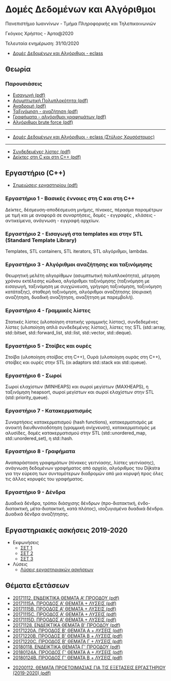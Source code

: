 # Δομές Δεδομένων και Αλγόριθμοι

  Πανεπιστήμιο Ιωαννίνων - Τμήμα Πληροφορικής και Τηλεπικοινωνιών
  
  Γκόγκος Χρήστος - Άρτα@2020

  Τελευταία ενημέρωση: 31/10/2020

* [Δομές Δεδομένων και Αλγόριθμοι - eclass](https://www.dit.uoi.gr/e-class/courses/185/)

## Θεωρία

### Παρουσιάσεις

* [Εισαγωγή (pdf)](./docs/dda01.pdf)
* [Ασυμπτωτική Πολυπλοκότητα (pdf)](./docs/dda02.pdf)
* [Αναδρομή (pdf)](./docs/dda03.pdf)
* [Ταξινόμηση - αναζήτηση (pdf)](./docs/dda04.pdf)
* [Γραφήματα - αλγόριθμοι γραφημάτων (pdf)](./docs/dda05.pdf)
* [Αλγόριθμοι brute force (pdf)](./docs/dda06.pdf)

---

* [Δομές Δεδομένων και Αλγόριθμοι - eclass (Στύλιος Χρυσόστομος)](https://www.dit.uoi.gr/e-class/courses/121/)

---

* [Συνδεδεμένες λίστες (pdf)](./appendix_linked_lists/linked%20lists.pdf)
* [Δείκτες στη C και στη C++ (pdf)](./appendix_pointers/Pointers%20in%20C%20and%20C++.pdf)

## Εργαστήριο (C++) 

* [Σημειώσεις εργαστηρίου (pdf)](./ceteiep_dsa_book.pdf)

### Εργαστήριο 1 - Βασικές έννοιες στη C και στη C++

Δείκτες, δέσμευση-αποδέσμευση μνήμης, πίνακες, πέρασμα παραμέτρων με τιμή και με αναφορά σε συναρτήσεις, δομές - εγγραφές , κλάσεις - αντικείμενα, ανάγνωση - εγγραφή αρχείων.

### Εργαστήριο 2 - Εισαγωγή στα templates και στην STL (Standard Template Library)

Templates, STL containers, STL iterators, STL αλγόριθμοι, lambdas.

### Εργαστήριο 3 - Αλγόριθμοι αναζήτησης και ταξινόμησης

Θεωρητική μελέτη αλγορίθμων (ασυμπτωτική πολυπλοκότητα), μέτρηση χρόνου εκτέλεσης κώδικα, αλγόριθμοι ταξινόμησης (ταξινόμηση με εισαγωγή, ταξινόμηση με συγχώνευση, γρήγορη ταξινόμηση, ταξινόμηση κατάταξης), σταθερή ταξινόμηση, αλγόριθμοι αναζήτησης (σειριακή αναζήτηση, δυαδική αναζήτηση, αναζήτηση με παρεμβολή).

### Εργαστήριο 4 - Γραμμικές λίστες

Στατικές λίστες (υλοποίηση στατικής γραμμικής λίστας), συνδεδεμένες λίστες (υλοποίηση απλά συνδεδεμένης λίστας), λίστες της STL (std::array, std::bitset, std::forward_list, std::list, std::vector, std::deque).

### Εργαστήριο 5 - Στοίβες και ουρές

Στοίβα (υλοποίηση στοίβας στη C++), Ουρά (υλοποίηση ουράς στη C++), στοίβες και ουρές στην STL (οι adaptors std::stack και std::queue).

### Εργαστήριο 6 - Σωροί

Σωροί ελαχίστων (MINHEAPS) και σωροί μεγίστων (MAXHEAPS), η ταξινόμηση heapsort, σωροί μεγίστων και σωροί ελαχίστων στην STL (std::priority_queue).

### Εργαστήριο 7 - Κατακερματισμός

Συναρτήσεις κατακερματισμού (hash functions), κατακερματισμός με ανοικτή διευθυνσιοδότηση (γραμμική ανίχνευση), κατακερματισμός με αλυσίδες, δομές κατακερματισμού στην STL (std::unordered_map, std::unordered_set), η std::hash.

### Εργαστήριο 8 - Γραφήματα

Αναπαράσταση γραφημάτων (πίνακες γειτνίασης, λίστες γειτνίασης), ανάγνωση δεδομένων γραφήματος από αρχείο, αλγόριθμος του Dijkstra για την εύρεση των συντομότερων διαδρομών από μια κορυφή προς όλες τις άλλες κορυφές του γραφήματος.

### Εργαστήριο 9 - Δένδρα

Δυαδικά δένδρα, τρόποι διάσχισης δένδρων (προ-διατακτική, ένδο-διατακτική, μέτα-διατακτική, κατά πλάτος), ισοζυγισμένα δυαδικά δένδρα. Δυαδικά δένδρα αναζήτησης.

## Εργαστηριακές ασκήσεις 2019-2020

* Εκφωνήσεις
  * [ΣΕΤ 1](./exercises/20191011.%20ΑΣΚΗΣΕΙΣ%201%20(ΔΔΑ).pdf)
  * [ΣΕΤ 2](./exercises/20191107.%20ΑΣΚΗΣΕΙΣ%202%20(ΔΔΑ).pdf)
  * [ΣΕΤ 3](./exercises/20191201.%20ΑΣΚΗΣΕΙΣ%203%20(ΔΔΑ).pdf)
* Λύσεις
  * [Λύσεις εργαστηριακών ασκήσεων](./exercises)

## Θέματα εξετάσεων

* [20171112. ΕΝΔΕΙΚΤΙΚΑ ΘΕΜΑΤΑ Α' ΠΡΟΟΔΟΥ (pdf)](./docs/20171112.%20ΕΝΔΕΙΚΤΙΚΑ%20ΘΕΜΑΤΑ%20Α'%20ΠΡΟΟΔΟΥ.pdf)
* [20171115A. ΠΡΟΟΔΟΣ Α' ΘΕΜΑΤΑ + ΛΥΣΕΙΣ (pdf)](./docs/20171115A.%20ΠΡΟΟΔΟΣ%20Α'%20ΘΕΜΑΤΑ%20+%20ΛΥΣΕΙΣ.pdf)
* [20171115B. ΠΡΟΟΔΟΣ Α' ΘΕΜΑΤΑ + ΛΥΣΕΙΣ (pdf)](./docs/20171115B.%20ΠΡΟΟΔΟΣ%20Α'%20ΘΕΜΑΤΑ%20+%20ΛΥΣΕΙΣ.pdf)
* [20171115C. ΠΡΟΟΔΟΣ Α' ΘΕΜΑΤΑ + ΛΥΣΕΙΣ (pdf)](./docs/20171115C.%20ΠΡΟΟΔΟΣ%20Α'%20ΘΕΜΑΤΑ%20+%20ΛΥΣΕΙΣ.pdf)
* [20171115D. ΠΡΟΟΔΟΣ Α' ΘΕΜΑΤΑ + ΛΥΣΕΙΣ (pdf)](./docs/20171115D.%20ΠΡΟΟΔΟΣ%20Α'%20ΘΕΜΑΤΑ+ΛΥΣΕΙΣ.pdf)
* [20171128. ΕΝΔΕΙΚΤΙΚΑ ΘΕΜΑΤΑ B' ΠΡΟΟΔΟΥ (pdf)](./docs/20171128.%20ΕΝΔΕΙΚΤΙΚΑ%20ΘΕΜΑΤΑ%20B'%20ΠΡΟΟΔΟΥ.pdf)
* [20171220A. ΠΡΟΟΔΟΣ B' ΘΕΜΑΤΑ A + ΛΥΣΕΙΣ (pdf)](./docs/20171220A.%20ΠΡΟΟΔΟΣ%20B'%20ΘΕΜΑΤΑ%20A%20+%20ΛΥΣΕΙΣ.pdf)
* [20171220B. ΠΡΟΟΔΟΣ B' ΘΕΜΑΤΑ B + ΛΥΣΕΙΣ (pdf)](./docs/20171220B.%20ΠΡΟΟΔΟΣ%20B'%20ΘΕΜΑΤΑ%20B%20+%20ΛΥΣΕΙΣ.pdf)
* [20171220C. ΠΡΟΟΔΟΣ B' ΘΕΜΑΤΑ Γ + ΛΥΣΕΙΣ (pdf)](./docs/20171220C.%20ΠΡΟΟΔΟΣ%20B'%20ΘΕΜΑΤΑ%20Γ%20+%20ΛΥΣΕΙΣ.pdf)
* [20180118. ΕΝΔΕΙΚΤΙΚΑ ΘΕΜΑΤΑ Γ' ΠΡΟΟΔΟΥ (pdf)](./docs/20180118.%20ΕΝΔΕΙΚΤΙΚΑ%20ΘΕΜΑΤΑ%20Γ'%20ΠΡΟΟΔΟΥ.pdf)
* [20180124A. ΠΡΟΟΔΟΣ Γ' ΘΕΜΑΤΑ Α + ΛΥΣΕΙΣ (pdf)](./docs/20180124A.%20ΠΡΟΟΔΟΣ%20Γ'%20ΘΕΜΑΤΑ%20Α%20ΚΑΙ%20ΛΥΣΕΙΣ.pdf)
* [20180124B. ΠΡΟΟΔΟΣ Γ' ΘΕΜΑΤΑ B + ΛΥΣΕΙΣ (pdf)](./docs/20180124B.%20ΠΡΟΟΔΟΣ%20Γ'%20ΘΕΜΑΤΑ%20B%20ΚΑΙ%20ΛΥΣΕΙΣ.pdf)
<!-- * [20181207. ΠΡΟΟΔΟΣ ΚΑΙ ΛΥΣΕΙΣ](./docs/20181207.%20ΠΡΟΟΔΟΣ%20ΚΑΙ%20ΛΥΣΕΙΣ.pdf) -->
* [20200112. ΘΕΜΑΤΑ ΠΡΟΕΤΟΙΜΑΣΙΑΣ ΓΙΑ ΤΙΣ ΕΞΕΤΑΣΕΙΣ ΕΡΓΑΣΤΗΡΙΟΥ (2019-2020) (pdf)](./docs/20200112.%20ΘΕΜΑΤΑ%20ΠΡΟΕΤΟΙΜΑΣΙΑΣ%20ΓΙΑ%20ΤΙΣ%20ΕΞΕΤΑΣΕΙΣ%20ΕΡΓΑΣΤΗΡΙΟΥ%20(2019-2020).pdf)


<!-- ### Παραρτήματα

#### Α. Εγκατάσταση περιβάλλοντος ανάπτυξης προγραμμάτων C++

Εγκατάσταση gcc σε Windows. Ρύθμιση Visual Studio Code για ανάπτυξη και αποσφαλμάτωση προγραμμάτων σε C++. Online C++ compilers.

#### Β. Eισαγωγή στο TDD (Test Driven Development)

Test Driven Development στη C++ με τη βιβλιοθήκη [catch](https://github.com/philsquared/Catch)
 -->
